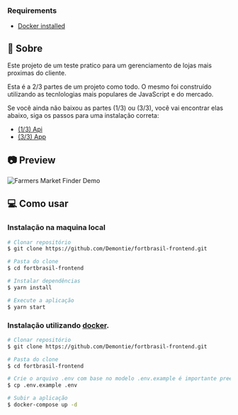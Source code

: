 ### Requirements
* [Docker installed](https://www.docker.com/)


## :rocket: Sobre
Este projeto de um teste pratico para um gerenciamento de lojas mais proximas do cliente.

Esta é a 2/3 partes de um projeto como todo. O mesmo foi construído utilizando as tecnlologias mais populares de JavaScript e do mercado.

Se você ainda não baixou as partes (1/3) ou (3/3), você vai encontrar elas abaixo, siga os passos para uma instalação correta:
- [(1/3) Api](https://github.com/Demontie/fortbrasil-backend)
- [(3/3) App](https://github.com/Demontie/fortbrasil-mobile)

## :camera: Preview

![Farmers Market Finder Demo](./.github/preview.gif)

## :computer: Como usar
### Instalação na maquina local

```bash
# Clonar repositório
$ git clone https://github.com/Demontie/fortbrasil-frontend.git

# Pasta do clone
$ cd fortbrasil-frontend

# Instalar dependências
$ yarn install

# Execute a aplicação
$ yarn start
```

### Instalação utilizando [docker](https://www.docker.com/).

```bash
# Clonar repositório
$ git clone https://github.com/Demontie/fortbrasil-frontend.git

# Pasta do clone
$ cd fortbrasil-frontend

# Crie o arquivo .env com base no modelo .env.example é importante preencher o .env corretamente.
$ cp .env.example .env

# Subir a aplicação
$ docker-compose up -d
```